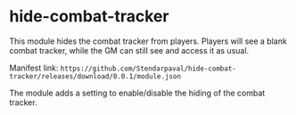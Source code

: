 # hide-combat-tracker
This module hides the combat tracker from players. Players will see a blank combat tracker, while the GM can still see and access it as usual.

Manifest link: `https://github.com/Stendarpaval/hide-combat-tracker/releases/download/0.0.1/module.json`

The module adds a setting to enable/disable the hiding of the combat tracker.
